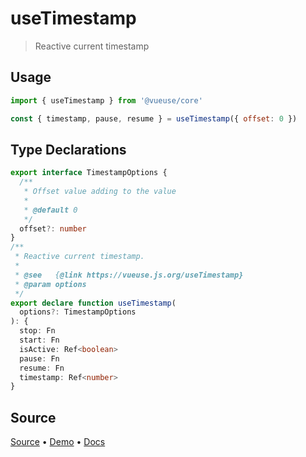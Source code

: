 <!--DEMO_STARTS-->
<script setup>
import Demo from './demo.vue'
</script>
<DemoContainer><Demo/></DemoContainer>
<!--DEMO_ENDS-->

<!--HEAD_STARTS--><!--HEAD_ENDS-->


# useTimestamp

> Reactive current timestamp

## Usage

```js
import { useTimestamp } from '@vueuse/core'

const { timestamp, pause, resume } = useTimestamp({ offset: 0 })
```


<!--FOOTER_STARTS-->
## Type Declarations

```typescript
export interface TimestampOptions {
  /**
   * Offset value adding to the value
   *
   * @default 0
   */
  offset?: number
}
/**
 * Reactive current timestamp.
 *
 * @see   {@link https://vueuse.js.org/useTimestamp}
 * @param options
 */
export declare function useTimestamp(
  options?: TimestampOptions
): {
  stop: Fn
  start: Fn
  isActive: Ref<boolean>
  pause: Fn
  resume: Fn
  timestamp: Ref<number>
}
```

## Source

[Source](https://github.com/antfu/vueuse/blob/master/packages/core/useTimestamp/index.ts) • [Demo](https://github.com/antfu/vueuse/blob/master/packages/core/useTimestamp/demo.vue) • [Docs](https://github.com/antfu/vueuse/blob/master/packages/core/useTimestamp/index.md)


<!--FOOTER_ENDS-->